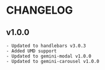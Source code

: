 # CHANGELOG

## v1.0.0

    - Updated to handlebars v3.0.3
    - Added UMD support
    - Updated to gemini-modal v1.0.0
    - Updated to gemini-carousel v1.0.0
